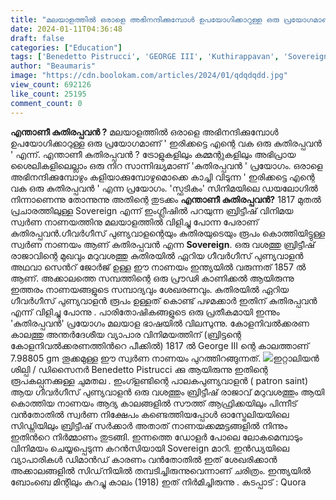 ```yaml
---
title: "മലയാളത്തിൽ ഒരാളെ അഭിനന്ദിക്കുമ്പോൾ ഉപയോഗിക്കാറുള്ള ഒരു പ്രയോഗമാണ് ' ഇരിക്കട്ടെ എന്റെ വക ഒരു കുതിരപ്പവൻ ' എന്ന്, എന്താണീ കുതിരപ്പവൻ ?"
date: 2024-01-11T04:36:48
draft: false
categories: ["Education"]
tags: ['Benedetto Pistrucci', 'GEORGE III', 'Kuthirappavan', 'Sovereign']
author: "Beaumaris"
image: "https://cdn.boolokam.com/articles/2024/01/qdqdqdd.jpg"
view_count: 692126
like_count: 25195
comment_count: 0
---
```


**എന്താണീ കുതിരപ്പവൻ ?** മലയാളത്തിൽ ഒരാളെ അഭിനന്ദിക്കുമ്പോൾ ഉപയോഗിക്കാറുള്ള ഒരു പ്രയോഗമാണ് ' ഇരിക്കട്ടെ എന്റെ വക ഒരു കുതിരപ്പവൻ ' എന്ന്. എന്താണീ കുതിരപ്പവൻ ? ട്രോളുകളിലും കമ്മന്റുകളിലും അഭിപ്രായ ശൈലികളിലെല്ലാം ഒരു നിറ സാന്നിദ്ധ്യമാണ് 'കുതിരപ്പവൻ ' പ്രയോഗം. ഒരാളെ അഭിനന്ദിക്കുമ്പോഴും കളിയാക്കുമ്പോഴുമൊക്കെ കാച്ചി വിടുന്ന ' ഇരിക്കട്ടെ എന്റെ വക ഒരു കുതിരപ്പവൻ ' എന്ന പ്രയോഗം. 'സ്ഫടികം' സിനിമയിലെ ഡയലോഗിൽ നിന്നാണെന്നു തോന്നുന്നു അതിന്റെ തുടക്കം **എന്താണീ കുതിരപ്പവൻ?** 1817 മുതൽ പ്രചാരത്തിലുള്ള Sovereign എന്ന് ഇംഗ്ലീഷിൽ പറയുന്ന ബ്രിട്ടീഷ് വിനിമയ സ്വർണ നാണയത്തിനു മലയാളത്തിൽ വിളിച്ചു പോന്ന പേരാണ് കുതിരപ്പവൻ.ഗീവർഗീസ് പുണ്യവാളന്റെയും കുതിരയുടെയും രൂപം കൊത്തിയിട്ടുള്ള സ്വർണ നാണയം ആണ് കുതിരപ്പവൻ എന്ന **Sovereign**. ഒരു വശത്തു ബ്രിട്ടീഷ് രാജാവിന്റെ മുഖവും മറുവശത്തു കുതിരയിൽ ഏറിയ ഗീവർഗീസ് പുണ്യവാളൻ അഥവാ സെൻറ് ജോർജ് ഉള്ള ഈ നാണയം ഇന്ത്യയിൽ വരുന്നത് 1857 ൽ ആണ്. അക്കാലത്തെ സമ്പത്തിന്റെ ഒരു പ്രൗഢി കാണിക്കൽ ആയിരുന്നു ഇത്തരം നാണയങ്ങളുടെ സമ്പാദ്യവും ശേഖരണവും. കുതിരയിൽ ഏറിയ ഗീവർഗീസ് പുണ്യവാളൻ രൂപം ഉള്ളത് കൊണ്ട് പഴമക്കാർ ഇതിന് കുതിരപ്പവൻ എന്ന് വിളിച്ചു പോന്നു . പാരിതോഷികങ്ങളുടെ ഒരു പ്രതീകമായി ഇന്നും 'കുതിരപ്പവൻ' പ്രയോഗം മലയാള ഭാഷയിൽ വിലസുന്നു. കോളനിവൽക്കരണ കാലത്തു അന്തർദേശീയ വ്യാപാര വിനിമയത്തിന് (ബ്രിട്ടന്റെ കോളനിവൽക്കരണത്തിൻറെ പീക്കിൽ) 1817 ൽ George III ന്റെ കാലത്താണ് 7.98805 gm തൂക്കമുള്ള ഈ സ്വർണ നാണയം പുറത്തിറങ്ങുന്നത്. ![](https://cdn.boolokam.com/articles/2024/01/dqdqdqd.jpg)ഇറ്റാലിയൻ ശില്പി / ഡിസൈനർ Benedetto Pistrucci ക്കു ആയിരുന്നു ഇതിന്റെ രൂപകല്പനക്കുള്ള ചുമതല . ഇംഗ്ളണ്ടിന്റെ പാലകപുണ്യവാളൻ ( patron saint) ആയ ഗീവർഗീസ് പുണ്യവാളൻ ഒരു വശത്തും ബ്രിട്ടീഷ് രാജാവ് മറുവശത്തും ആയി കൊത്തിയ നാണയം ആദ്യ കാലങ്ങളിൽ സൗത്ത് ആഫ്രിക്കയിലും പിന്നീട് വൻതോതിൽ സ്വർണ നിക്ഷേപം കണ്ടെത്തിയപ്പോൾ ഓസ്ട്രേലിയയിലെ സിഡ്നിയിലും ബ്രിട്ടീഷ് സർക്കാർ അതാത് നാണയക്കമ്മട്ടങ്ങളിൽ നിന്നും ഇതിൻറെ നിർമ്മാണം തുടങ്ങി. ഇന്നത്തെ ഡോളർ പോലെ ലോകമെമ്പാടും വിനിമയം ചെയ്യപ്പെടുന്ന കറൻസിയായി Sovereign മാറി. ഇൻഡ്യയിലെ വ്യാപാരികൾ ഡിമാൻഡ് കാരണം വൻതോതിൽ ഇത് ശേഖരിക്കാൻ അക്കാലങ്ങളിൽ സിഡ്‌നിയിൽ തമ്പടിച്ചിരുന്നുവെന്നാണ് ചരിത്രം. ഇന്ത്യയിൽ ബോംബെ മിന്റിലും കുറച്ചു കാലം (1918) ഇത് നിർമിച്ചിരുന്നു . കടപ്പാട് : Quora
